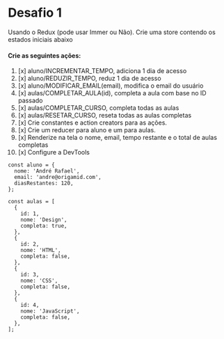 # Desafio 1

Usando o Redux (pode usar Immer ou Não).
Crie uma store contendo os estados iniciais abaixo

#### Crie as seguintes ações:

1. [x] aluno/INCREMENTAR_TEMPO, adiciona 1 dia de acesso
2. [x] aluno/REDUZIR_TEMPO, reduz 1 dia de acesso
3. [x] aluno/MODIFICAR_EMAIL(email), modifica o email do usuário
4. [x] aulas/COMPLETAR_AULA(id), completa a aula com base no ID passado
5. [x] aulas/COMPLETAR_CURSO, completa todas as aulas
6. [x] aulas/RESETAR_CURSO, reseta todas as aulas completas
7. [x] Crie constantes e action creators para as ações.
8. [x] Crie um reducer para aluno e um para aulas.
9. [x] Renderize na tela o nome, email, tempo restante e o total de aulas completas
10. [x] Configure a DevTools

```
const aluno = {
  nome: 'André Rafael',
  email: 'andre@origamid.com',
  diasRestantes: 120,
};

const aulas = [
  {
    id: 1,
    nome: 'Design',
    completa: true,
  },
  {
    id: 2,
    nome: 'HTML',
    completa: false,
  },
  {
    id: 3,
    nome: 'CSS',
    completa: false,
  },
  {
    id: 4,
    nome: 'JavaScript',
    completa: false,
  },
];

```
